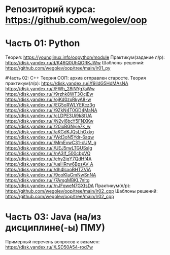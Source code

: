 # Репозиторий курса: https://github.com/wegolev/oop

# Часть 01: Python
Теория: https://younglinux.info/oopython/module
Практикум(задание л/р): https://disk.yandex.ru/d/K46Q0UhQORKJWw
Шаблоны решений: https://github.com/wegolev/oop/tree/main/lr01_py

#Часть 02: C++
Теория ООП: архив отправлен старосте.
Теория практикум(л/р):
https://disk.yandex.ru/i/f9ildG5HdMAsNA
https://disk.yandex.ru/i/FWh_28iNYg7aWw
https://disk.yandex.ru/i/9rzhk8WT3OcjEw
https://disk.yandex.ru/i/ojKd0zxRkyA8-w
https://disk.yandex.ru/i/EG5oRWLYEKcz3g
https://disk.yandex.ru/i/9ZkN4T0GD4MaNA
https://disk.yandex.ru/i/cLDPE3Ui9k8fUA
https://disk.yandex.ru/i/N2yl6bcY5FNXKw
https://disk.yandex.ru/i/20ixBGNyie7k_w
https://disk.yandex.ru/i/aKGdKJQsLhOxkg
https://disk.yandex.ru/i/Wd3oN5Ydr-6aqw
https://disk.yandex.ru/i/MmEvwC31-cUM_g
https://disk.yandex.ru/i/UEJ5rwLTGUSsIg
https://disk.yandex.ru/i/nA3lf_500cbpVQ
https://disk.yandex.ru/i/ehy2iqY7QdHf4A
https://disk.yandex.ru/i/ueHRrw6BpsAV_A
https://disk.yandex.ru/i/dh4lcxoBHTZViA
https://disk.yandex.ru/i/9ooKIaGmNwSnNA
https://disk.yandex.ru/i/7ArsgMBKL7nitg
https://disk.yandex.ru/i/nJFqweN7GXfsDA
Практикум(л/р): https://github.com/wegolev/oop/tree/main/lr02_cpp
Шаблоны решений: https://github.com/wegolev/oop/tree/main/lr02_cpp

# Часть 03: Java (на/из дисциплине(-ы) ПМУ)

Примерный перечень вопросов к экзамен: https://disk.yandex.ru/i/LSD50A54-rod7w
